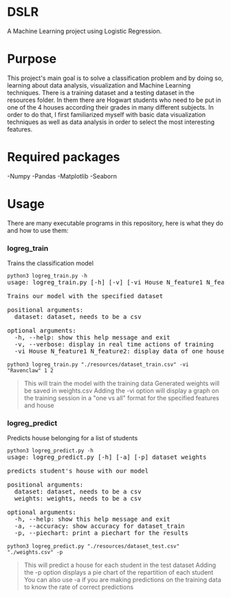 # DSLR
A Machine Learning project using Logistic Regression.

# Purpose
This project's main goal is to solve a classification problem and by doing so, learning about data analysis, visualization and Machine Learning techniques. 
There is a training dataset and a testing dataset in the resources folder. 
In them there are Hogwart students who need to be put in one of the 4 houses according their grades in many different subjects.
In order to do that, I first familiarized myself with basic data visualization techniques as well as data analysis in order to select the most interesting features.

# Required packages
-Numpy
-Pandas
-Matplotlib
-Seaborn

# Usage
There are many executable programs in this repository, here is what they do and how to use them:

### logreg_train
Trains the classification model
<pre><code>python3 logreg_train.py -h</code>
usage: logreg_train.py [-h] [-v] [-vi House N_feature1 N_feature2] dataset

Trains our model with the specified dataset

positional arguments:
  dataset: dataset, needs to be a csv

optional arguments:
  -h, --help: show this help message and exit
  -v, --verbose: display in real time actions of training
  -vi House N_feature1 N_feature2: display data of one house in a separate windows

<code>python3 logreg_train.py "./resources/dataset_train.csv" -vi "Ravenclaw" 1 2</code>
</pre>
>This will train the model with the training data
>Generated weights will be saved in weights.csv
>Adding the -vi option will display a graph on the training session in a "one vs all" format for the specified features and house

### logreg_predict
Predicts house belonging for a list of students
<pre><code>python3 logreg_predict.py -h</code>
usage: logreg_predict.py [-h] [-a] [-p] dataset weights

predicts student's house with our model

positional arguments:
  dataset: dataset, needs to be a csv
  weights: weights, needs to be a csv

optional arguments:
  -h, --help: show this help message and exit
  -a, --accuracy: show accuracy for dataset_train
  -p, --piechart: print a piechart for the results

<code>python3 logreg_predict.py "./resources/dataset_test.csv" "./weights.csv" -p</code>
</pre>
>This will predict a house for each student in the test dataset
>Adding the -p option displays a pie chart of the repartition of each student
>You can also use -a if you are making predictions on the training data to know the rate of correct predictions

